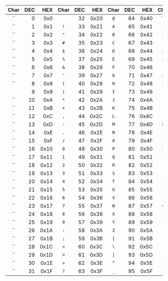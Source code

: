 | Char | DEC | HEX | Char | DEC | HEX | Char | DEC | HEX | Char | DEC | HEX |
|:----:|----:|----:|:----:|----:|----:|:----:|----:|----:|:----:|----:|----:|
| `` | 0 | 0x0 | ` ` | 32 | 0x20 | `@` | 64 | 0x40 | ``` | 96 | 0x60 |
| `` | 1 | 0x1 | `!` | 33 | 0x21 | `A` | 65 | 0x41 | `a` | 97 | 0x61 |
| `` | 2 | 0x2 | `"` | 34 | 0x22 | `B` | 66 | 0x42 | `b` | 98 | 0x62 |
| `` | 3 | 0x3 | `#` | 35 | 0x23 | `C` | 67 | 0x43 | `c` | 99 | 0x63 |
| `` | 4 | 0x4 | `$` | 36 | 0x24 | `D` | 68 | 0x44 | `d` | 100 | 0x64 |
| `` | 5 | 0x5 | `%` | 37 | 0x25 | `E` | 69 | 0x45 | `e` | 101 | 0x65 |
| `` | 6 | 0x6 | `&` | 38 | 0x26 | `F` | 70 | 0x46 | `f` | 102 | 0x66 |
| `` | 7 | 0x7 | `'` | 39 | 0x27 | `G` | 71 | 0x47 | `g` | 103 | 0x67 |
| `` | 8 | 0x8 | `(` | 40 | 0x28 | `H` | 72 | 0x48 | `h` | 104 | 0x68 |
| `	` | 9 | 0x9 | `)` | 41 | 0x29 | `I` | 73 | 0x49 | `i` | 105 | 0x69 |
| `` | 10 | 0xA | `*` | 42 | 0x2A | `J` | 74 | 0x4A | `j` | 106 | 0x6A |
| `` | 11 | 0xB | `+` | 43 | 0x2B | `K` | 75 | 0x4B | `k` | 107 | 0x6B |
| `` | 12 | 0xC | `,` | 44 | 0x2C | `L` | 76 | 0x4C | `l` | 108 | 0x6C |
| `` | 13 | 0xD | `-` | 45 | 0x2D | `M` | 77 | 0x4D | `m` | 109 | 0x6D |
| `` | 14 | 0xE | `.` | 46 | 0x2E | `N` | 78 | 0x4E | `n` | 110 | 0x6E |
| `` | 15 | 0xF | `/` | 47 | 0x2F | `O` | 79 | 0x4F | `o` | 111 | 0x6F |
| `` | 16 | 0x10 | `0` | 48 | 0x30 | `P` | 80 | 0x50 | `p` | 112 | 0x70 |
| `` | 17 | 0x11 | `1` | 49 | 0x31 | `Q` | 81 | 0x51 | `q` | 113 | 0x71 |
| `` | 18 | 0x12 | `2` | 50 | 0x32 | `R` | 82 | 0x52 | `r` | 114 | 0x72 |
| `` | 19 | 0x13 | `3` | 51 | 0x33 | `S` | 83 | 0x53 | `s` | 115 | 0x73 |
| `` | 20 | 0x14 | `4` | 52 | 0x34 | `T` | 84 | 0x54 | `t` | 116 | 0x74 |
| `` | 21 | 0x15 | `5` | 53 | 0x35 | `U` | 85 | 0x55 | `u` | 117 | 0x75 |
| `` | 22 | 0x16 | `6` | 54 | 0x36 | `V` | 86 | 0x56 | `v` | 118 | 0x76 |
| `` | 23 | 0x17 | `7` | 55 | 0x37 | `W` | 87 | 0x57 | `w` | 119 | 0x77 |
| `` | 24 | 0x18 | `8` | 56 | 0x38 | `X` | 88 | 0x58 | `x` | 120 | 0x78 |
| `` | 25 | 0x19 | `9` | 57 | 0x39 | `Y` | 89 | 0x59 | `y` | 121 | 0x79 |
| `` | 26 | 0x1A | `:` | 58 | 0x3A | `Z` | 90 | 0x5A | `z` | 122 | 0x7A |
| `` | 27 | 0x1B | `;` | 59 | 0x3B | `[` | 91 | 0x5B | `{` | 123 | 0x7B |
| `` | 28 | 0x1C | `<` | 60 | 0x3C | `\` | 92 | 0x5C | `|` | 124 | 0x7C |
| `` | 29 | 0x1D | `=` | 61 | 0x3D | `]` | 93 | 0x5D | `}` | 125 | 0x7D |
| `` | 30 | 0x1E | `>` | 62 | 0x3E | `^` | 94 | 0x5E | `~` | 126 | 0x7E |
| `` | 31 | 0x1F | `?` | 63 | 0x3F | `_` | 95 | 0x5F | `` | 127 | 0x7F |
